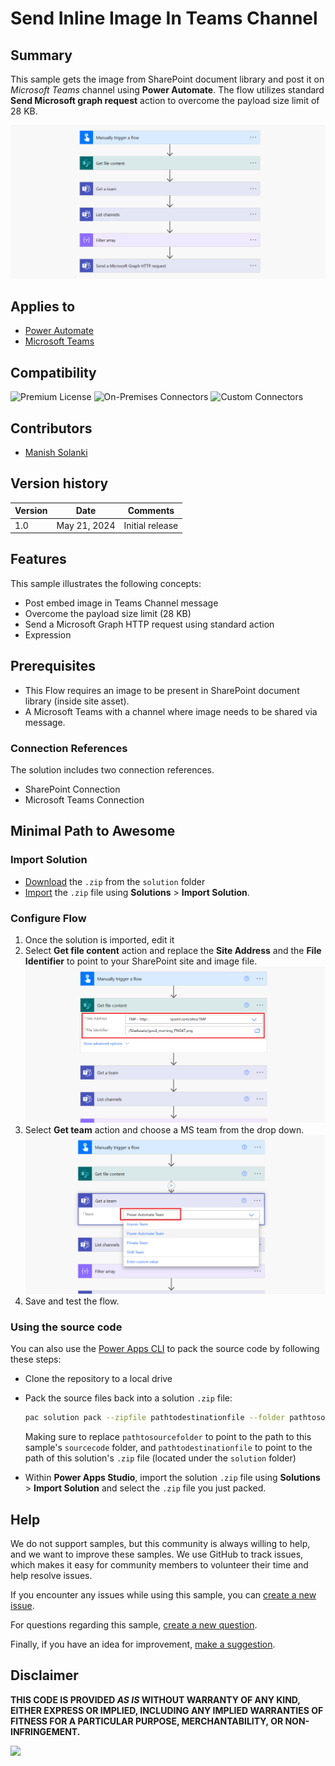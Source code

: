# Send Inline Image In Teams Channel

## Summary

This sample gets the image from SharePoint document library and post it on *Microsoft Teams* channel using **Power Automate**. The flow utilizes standard **Send Microsoft graph request** action to overcome the payload size limit of 28 KB.

![Flow overview](/samples/Send-Inline-Image-In-Teams-Channel/assets/flow-overview.png "Flow overview")


## Applies to

* [Power Automate](https://docs.microsoft.com/power-automate/)
* [Microsoft Teams](https://learn.microsoft.com/en-us/microsoftteams/)

## Compatibility

![Premium License](https://img.shields.io/badge/Premium%20License-Not%20Required-green.svg "Premium license not required")
![On-Premises Connectors](https://img.shields.io/badge/On--Premises%20Connectors-No-green.svg "Does not use on-premise connectors")
![Custom Connectors](https://img.shields.io/badge/Custom%20Connectors-Not%20Required-green.svg "Does not use custom connectors")


## Contributors

* [Manish Solanki](https://github.com/Solanki-Manish)


## Version history

Version|Date|Comments
-------|----|--------
1.0|May 21, 2024|Initial release


## Features

This sample illustrates the following concepts:

* Post embed image in Teams Channel message
* Overcome the payload size limit (28 KB)
* Send a Microsoft Graph HTTP request using standard action 
* Expression


## Prerequisites

* This Flow requires an image to be present in SharePoint document library (inside site asset).
* A Microsoft Teams with a channel where image needs to be shared via message.

### Connection References
The solution includes two connection references.
* SharePoint Connection
* Microsoft Teams Connection

## Minimal Path to Awesome

### Import Solution

* [Download](./solution/send-inline-image-in-teams-channel.zip) the `.zip` from the `solution` folder
* [Import](https://learn.microsoft.com/en-us/power-apps/maker/data-platform/import-update-export-solutions) the `.zip` file using **Solutions** > **Import Solution**.

### Configure Flow

1. Once the solution is imported, edit it
1. Select **Get file content** action and replace the **Site Address** and the **File Identifier** to point to your SharePoint site and image file.
   ![Configure Get file content action](./assets/config1.png)
1. Select **Get team** action and choose a MS team from the drop down.
   ![Configure Get team action](./assets/config2.png)
1. Save and test the flow.

### Using the source code

You can also use the [Power Apps CLI](https://docs.microsoft.com/powerapps/developer/data-platform/powerapps-cli) to pack the source code by following these steps:

* Clone the repository to a local drive
* Pack the source files back into a solution `.zip` file:

  ```bash
  pac solution pack --zipfile pathtodestinationfile --folder pathtosourcefolder --processCanvasApps
  ```

  Making sure to replace `pathtosourcefolder` to point to the path to this sample's `sourcecode` folder, and `pathtodestinationfile` to point to the path of this solution's `.zip` file (located under the `solution` folder)
* Within **Power Apps Studio**, import the solution `.zip` file using **Solutions** > **Import Solution** and select the `.zip` file you just packed.

## Help

We do not support samples, but this community is always willing to help, and we want to improve these samples. We use GitHub to track issues, which makes it easy for  community members to volunteer their time and help resolve issues.

If you encounter any issues while using this sample, you can [create a new issue](https://github.com/pnp/powerapps-samples/issues/new?assignees=&labels=Needs%3A+Triage+%3Amag%3A%2Ctype%3Abug-suspected&template=bug-report.yml&sample=Send-Inline-Image-In-Teams-Channel&authors=@Solanki-Manish&title=Send-Inline-Image-In-Teams-Channel).

For questions regarding this sample, [create a new question](https://github.com/pnp/powerapps-samples/issues/new?assignees=&labels=Needs%3A+Triage+%3Amag%3A%2Ctype%3Abug-suspected&template=question.yml&sample=Send-Inline-Image-In-Teams-Channel&authors=@Solanki-Manish&title=Send-Inline-Image-In-Teams-Channel).

Finally, if you have an idea for improvement, [make a suggestion](https://github.com/pnp/powerapps-samples/issues/new?assignees=&labels=Needs%3A+Triage+%3Amag%3A%2Ctype%3Abug-suspected&template=suggestion.yml&sample=Send-Inline-Image-In-Teams-Channel&authors=@Solanki-Manish&title=Send-Inline-Image-In-Teams-Channel).

## Disclaimer

**THIS CODE IS PROVIDED *AS IS* WITHOUT WARRANTY OF ANY KIND, EITHER EXPRESS OR IMPLIED, INCLUDING ANY IMPLIED WARRANTIES OF FITNESS FOR A PARTICULAR PURPOSE, MERCHANTABILITY, OR NON-INFRINGEMENT.**

<img src="https://m365-visitor-stats.azurewebsites.net/powerplatform-samples/samples/Send-Inline-Image-In-Teams-Channel" aria-hidden="true" />